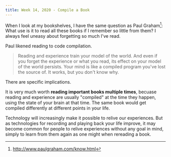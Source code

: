 ```yaml
---
title: Week 14, 2020 - Compile a Book
---
```


When I look at my bookshelves, I have the same question as Paul Graham[^1]: What use is it to read all these books if I remember so little from them? I always feel uneasy about forgetting so much I've read.

Paul likened reading to code compilation.

> Reading and experience train your model of the world. And even if you forget the experience or what you read, its effect on your model of the world persists. Your mind is like a compiled program you've lost the source of. It works, but you don't know why.

There are specific implications.

It is very much worth **reading important books multiple times**, becuase reading and experience are usually "compiled" at the time they happen, using the state of your brain at that time. The same book would get compiled differently at different points in your life.

Technology will increasingly make it possible to relive our experiences. But as technologies for recording and playing back your life improve, it may become common for people to relive experiences without any goal in mind, simply to learn from them again as one might when rereading a book.

[^1]: http://www.paulgraham.com/know.html

